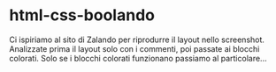 # html-css-boolando
Ci ispiriamo al sito di Zalando per riprodurre il layout nello screenshot. Analizzate prima il layout solo con i commenti, poi passate ai blocchi colorati. Solo se i blocchi colorati funzionano passiamo al particolare...
